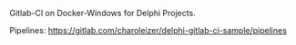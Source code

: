 Gitlab-CI on Docker-Windows for Delphi Projects.

Pipelines: https://gitlab.com/charoleizer/delphi-gitlab-ci-sample/pipelines
